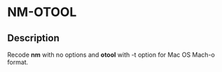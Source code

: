 # NM-OTOOL

## Description

Recode **nm** with no options and **otool** with -t option for Mac OS Mach-o format.

